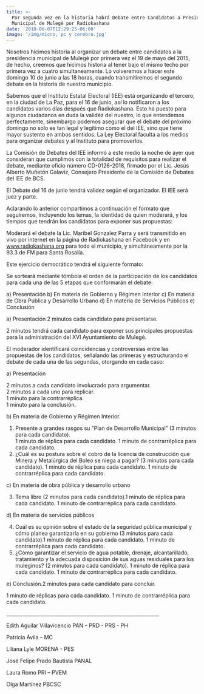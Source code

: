 ```yaml
---
title: >-
  Por segunda vez en la historia habrá Debate entre Candidatos a Presidente
  Municipal de Mulegé por Radiokashana
date: '2018-06-07T12:29:25-06:00'
image: '/img/micro, pc y cerebro.jpg'
---
```

Nosotros hicimos historia al organizar un debate entre  candidatos a la presidencia municipal de Mulegé por primera vez el 19 de mayo del 2015, de hecho, creemos que hicimos historia al tener bajo el mismo techo por primera vez a cuatro simultaneamente. Lo volveremos a hacer este domingo 10 de junio a las 18 horas, cuando transmitiremos el segundo debate en la historia de nuestro municipio.

Sabemos que el Instituto Estatal Electoral (IEE) está organizando el tercero, en la ciudad de La Paz, para el 16 de junio, así lo notificaron a los candidatos varios días después que Radiokashana. Esto ha puesto para algunos ciudadanos en duda la validéz del nuestro, lo que entendemos perfectamente, sinembargo podemos asegurar que el debate del próximo domingo no solo es tan legal y legítimo como el del IEE, sino que tiene mayor sustento en ambos sentidos. La Ley Electoral faculta a los medios para organizar debates y al Instituto para promoverlos.

La Comisión de Debates del IEE informó a este medio la noche de ayer que consideran que cumplimos con la totalidad de requisitos para realizar el debate, mediante oficio número CD-0126-2018, firmado por el Lic. Jesús Alberto Muñetón Galaviz, Consejero Presidente de la Comisión de Debates del IEE de BCS.

El Debate del 16 de junio tendrá validez según el organizador. El IEE será juez y parte. 

Aclarando lo anterior compartimos a continuación el formato que seguiremos, incluyendo los temas, la identidad de quien moderará, y los tiempos que tendrán los candidatos para exponer sus propuestas: 

Moderará el debate la Lic. Maribel Gonzalez Parra y será transmitido en vivo por internet en la página de Radiokashana en Facebook y en www.radiokashana.org para todo el municipio, y simultáneamente por la 93.3 de FM para Santa Rosalía.

 Este ejercicio democrático tendrá el siguiente formato:

Se sorteará mediante tómbola el orden de la participación de los candidatos para cada una de las 5 etapas que conformarán el debate:

a) Presentación
 b) En materia de Gobierno y Régimen Interior c) En materia de Obra Pública y Desarrollo Urbano
 d) En materia de Servicios Públicos
 e) Conclusión

a) Presentación
 2 minutos cada candidato para presentarse.

2 minutos tendrá cada candidato para exponer sus principales propuestas para la administración del XVI Ayuntamiento de Mulegé.

El moderador identificará coincidencias y controversias entre las propuestas de los candidatos, señalando las primeras y estructurando el debate de cada una de las segundas, otorgando en cada caso:

a) Presentación

2 minutos a cada candidato involucrado para argumentar. \
2 minutos a cada uno para replicar. \
1 minuto para la contrarréplica. \
1 minuto para la conclusión.

b) En materia de Gobierno y Régimen Interior.

1. Presente a grandes rasgos su “Plan de Desarrollo Municipal” (3 minutos para cada
    candidato). \
   1 minuto de réplica para cada candidato.
    1 minuto de contrarréplica para cada candidato.
2. ¿Cuál es su postura sobre el cobro de la licencia de construcción que Minera y Metalúrgica del Boleo se niega a pagar? (3 minutos para cada candidato).
   1 minuto de réplica para cada candidato.
   1 minuto de contrarréplica para cada candidato.

c) En materia de obra pública y desarrollo urbano

3. Tema libre (2 minutos para cada candidato).1 minuto de réplica para cada candidato.
    1 minuto de contrarréplica para cada candidato.

d) En materia de servicios públicos

4. Cuál es su opinión sobre el estado de la seguridad pública municipal y cómo planea garantizarla en su gobierno (3 minutos para cada candidato).1 minuto de réplica para cada candidato.
    1 minuto de contrarréplica para cada candidato.
5. ¿Cómo garantizar el servicio de agua potable, drenaje, alcantarillado, tratamiento y la adecuada disposición de sus aguas residuales para los muleginos? (2 minutos para cada candidato).
   1 minuto de réplica para cada candidato.
   1 minuto de contrarréplica para cada candidato.

e) Conclusión.2 minutos para cada candidato para concluir.


 1 minuto de réplicas para cada candidato.
 1 minuto de contrarréplica para cada candidato.

\_\_\_\_\_\_\_\_\_\_\_\_\_\_\_\_\_\_\_\_\_\_\_\_\_\_\_\_\_\_\_\_\_\_\_\_\_\_\_\_\_\_\_\_\_\_\_\_\_\_\_\_\_\_\_\_\_\_\_\_\_\__

Edith Aguilar Villavicencio PAN – PRD - PRS - PH

Patricia Ávila – MC

Liliana Lyle MORENA - PES

José Felipe Prado Bautista PANAL

Laura Romo  PRI – PVEM

Olga Martínez PBCSC
